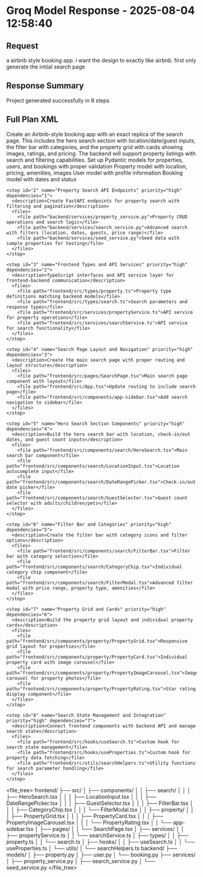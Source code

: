 # Groq Model Response - 2025-08-04 12:58:40

## Request
a airbnb style booking app. i want the design to exactly like airbnb. first only generate the intiial search page

## Response Summary
Project generated successfully in 8 steps

## Full Plan XML

<plan>
  <overview>Create an Airbnb-style booking app with an exact replica of the search page. This includes the hero search section with location/date/guest inputs, the filter bar with categories, and the property grid with cards showing images, ratings, and pricing. The backend will support property listings with search and filtering capabilities.</overview>
  
  <steps>
    <step id="1" name="Backend Models and Database Setup" priority="high" dependencies="">
      <description>Set up Pydantic models for properties, users, and bookings with proper validation</description>
      <files>
        <file path="backend/models/property.py">Property model with location, pricing, amenities, images</file>
        <file path="backend/models/user.py">User model with profile information</file>
        <file path="backend/models/booking.py">Booking model with dates and status</file>
      </files>
    </step>
    
    <step id="2" name="Property Search API Endpoints" priority="high" dependencies="1">
      <description>Create FastAPI endpoints for property search with filtering and pagination</description>
      <files>
        <file path="backend/services/property_service.py">Property CRUD operations and search logic</file>
        <file path="backend/services/search_service.py">Advanced search with filters (location, dates, guests, price range)</file>
        <file path="backend/services/seed_service.py">Seed data with sample properties for testing</file>
      </files>
    </step>
    
    <step id="3" name="Frontend Types and API Services" priority="high" dependencies="2">
      <description>TypeScript interfaces and API service layer for frontend-backend communication</description>
      <files>
        <file path="frontend/src/types/property.ts">Property type definitions matching backend models</file>
        <file path="frontend/src/types/search.ts">Search parameters and response types</file>
        <file path="frontend/src/services/propertyService.ts">API service for property operations</file>
        <file path="frontend/src/services/searchService.ts">API service for search functionality</file>
      </files>
    </step>
    
    <step id="4" name="Search Page Layout and Navigation" priority="high" dependencies="3">
      <description>Create the main search page with proper routing and layout structure</description>
      <files>
        <file path="frontend/src/pages/SearchPage.tsx">Main search page component with layout</file>
        <file path="frontend/src/App.tsx">Update routing to include search page</file>
        <file path="frontend/src/components/app-sidebar.tsx">Add search navigation to sidebar</file>
      </files>
    </step>
    
    <step id="5" name="Hero Search Section Components" priority="high" dependencies="4">
      <description>Build the hero search bar with location, check-in/out dates, and guest count inputs</description>
      <files>
        <file path="frontend/src/components/search/HeroSearch.tsx">Main search bar component</file>
        <file path="frontend/src/components/search/LocationInput.tsx">Location autocomplete input</file>
        <file path="frontend/src/components/search/DateRangePicker.tsx">Check-in/out date picker</file>
        <file path="frontend/src/components/search/GuestSelector.tsx">Guest count selector with adults/children/pets</file>
      </files>
    </step>
    
    <step id="6" name="Filter Bar and Categories" priority="high" dependencies="5">
      <description>Create the filter bar with category icons and filter options</description>
      <files>
        <file path="frontend/src/components/search/FilterBar.tsx">Filter bar with category selection</file>
        <file path="frontend/src/components/search/CategoryChip.tsx">Individual category chip component</file>
        <file path="frontend/src/components/search/FilterModal.tsx">Advanced filter modal with price range, property type, amenities</file>
      </files>
    </step>
    
    <step id="7" name="Property Grid and Cards" priority="high" dependencies="6">
      <description>Build the property grid layout and individual property cards</description>
      <files>
        <file path="frontend/src/components/property/PropertyGrid.tsx">Responsive grid layout for properties</file>
        <file path="frontend/src/components/property/PropertyCard.tsx">Individual property card with image carousel</file>
        <file path="frontend/src/components/property/PropertyImageCarousel.tsx">Image carousel for property photos</file>
        <file path="frontend/src/components/property/PropertyRating.tsx">Star rating display component</file>
      </files>
    </step>
    
    <step id="8" name="Search State Management and Integration" priority="high" dependencies="7">
      <description>Connect frontend components with backend API and manage search state</description>
      <files>
        <file path="frontend/src/hooks/useSearch.ts">Custom hook for search state management</file>
        <file path="frontend/src/hooks/useProperties.ts">Custom hook for property data fetching</file>
        <file path="frontend/src/utils/searchHelpers.ts">Utility functions for search parameter handling</file>
      </files>
    </step>
  </steps>
  
  <file_tree>
frontend/
├── src/
│   ├── components/
│   │   ├── search/
│   │   │   ├── HeroSearch.tsx
│   │   │   ├── LocationInput.tsx
│   │   │   ├── DateRangePicker.tsx
│   │   │   ├── GuestSelector.tsx
│   │   │   ├── FilterBar.tsx
│   │   │   ├── CategoryChip.tsx
│   │   │   └── FilterModal.tsx
│   │   ├── property/
│   │   │   ├── PropertyGrid.tsx
│   │   │   ├── PropertyCard.tsx
│   │   │   ├── PropertyImageCarousel.tsx
│   │   │   └── PropertyRating.tsx
│   │   └── app-sidebar.tsx
│   ├── pages/
│   │   └── SearchPage.tsx
│   ├── services/
│   │   ├── propertyService.ts
│   │   └── searchService.ts
│   ├── types/
│   │   ├── property.ts
│   │   └── search.ts
│   ├── hooks/
│   │   ├── useSearch.ts
│   │   └── useProperties.ts
│   └── utils/
│       └── searchHelpers.ts
backend/
├── models/
│   ├── property.py
│   ├── user.py
│   └── booking.py
├── services/
│   ├── property_service.py
│   ├── search_service.py
│   └── seed_service.py
  </file_tree>
</plan>